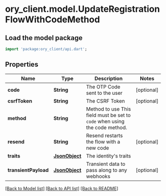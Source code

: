 # ory_client.model.UpdateRegistrationFlowWithCodeMethod

## Load the model package
```dart
import 'package:ory_client/api.dart';
```

## Properties
Name | Type | Description | Notes
------------ | ------------- | ------------- | -------------
**code** | **String** | The OTP Code sent to the user | [optional] 
**csrfToken** | **String** | The CSRF Token | [optional] 
**method** | **String** | Method to use  This field must be set to `code` when using the code method. | 
**resend** | **String** | Resend restarts the flow with a new code | [optional] 
**traits** | [**JsonObject**](.md) | The identity's traits | 
**transientPayload** | [**JsonObject**](.md) | Transient data to pass along to any webhooks | [optional] 

[[Back to Model list]](../README.md#documentation-for-models) [[Back to API list]](../README.md#documentation-for-api-endpoints) [[Back to README]](../README.md)


